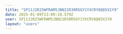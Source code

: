 ```yaml
---
title: "SP11J2R25WFRAM5JBN21R38R5GY1YXCRY8Q85X1Y9"
date: 2025-01-09T23:09:19.579Z
user: SP11J2R25WFRAM5JBN21R38R5GY1YXCRY8Q85X1Y9
layout: "users"
---
```

    